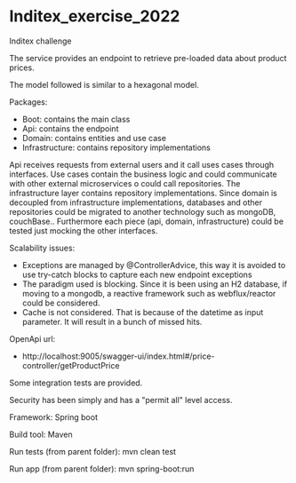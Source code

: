 # Inditex_exercise_2022
Inditex challenge

The service provides an endpoint to retrieve pre-loaded data about product prices.

The model followed is similar to a hexagonal model.

Packages:
- Boot: contains the main class
- Api: contains the endpoint
- Domain: contains entities and use case
- Infrastructure: contains repository implementations

Api receives requests from external users and it call uses cases through interfaces. Use cases contain the business logic and could communicate with other external microservices o could call repositories. The infrastructure layer contains repository implementations.
Since domain is decoupled from infrastructure implementations, databases and other repositories could be migrated to another technology such as mongoDB, couchBase..
Furthermore each piece (api, domain, infrastructure) could be tested just mocking the other interfaces.

Scalability issues:

- Exceptions are managed by @ControllerAdvice, this way it is avoided to use try-catch blocks to capture each new endpoint exceptions
- The paradigm used is blocking. Since it is been using an H2 database, if moving to a mongodb, a reactive framework such as webflux/reactor could be considered.
- Cache is not considered. That is because of the datetime as input parameter. It will result in a bunch of missed hits.

OpenApi url:

- http://localhost:9005/swagger-ui/index.html#/price-controller/getProductPrice

Some integration tests are provided.

Security has been simply and has a "permit all" level access.

Framework: Spring boot

Build tool: Maven

Run tests (from parent folder): mvn clean test

Run app (from parent folder):  mvn spring-boot:run
